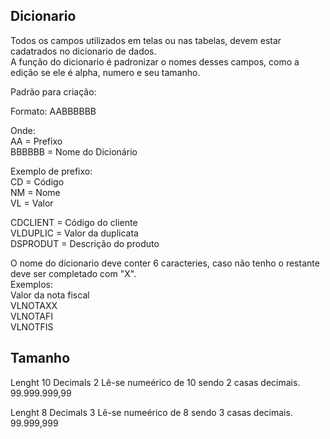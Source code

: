 Dicionario
-
Todos os campos utilizados em telas ou nas tabelas, devem estar cadatrados no dicionario de dados.       
A função do dicionario é padronizar o nomes desses campos, como a edição se ele é alpha, numero e seu tamanho.        

Padrão para criação:    

Formato: AABBBBBB    

Onde:    
AA =  Prefixo    
BBBBBB = Nome do Dicionário    

Exemplo de prefixo:    
CD = Código   
NM = Nome   
VL = Valor   

CDCLIENT = Código do cliente  
VLDUPLIC = Valor da duplicata   
DSPRODUT = Descrição do produto   


O nome do dicionario deve conter 6 caracteries, caso não tenho o restante deve ser completado com "X".   
Exemplos:   
Valor da nota fiscal    
VLNOTAXX   
VLNOTAFI   
VLNOTFIS   

Tamanho
-
Lenght 10  Decimals 2
Lê-se numeérico de 10 sendo 2 casas decimais.
99.999.999,99


Lenght 8 Decimals 3
Lê-se numeérico de 8 sendo 3 casas decimais.
99.999,999
